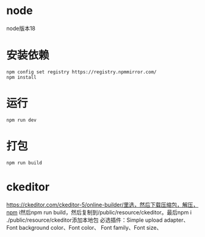 # node

node版本18

# 安装依赖

```bush
npm config set registry https://registry.npmmirror.com/
npm install
```

# 运行

```
npm run dev
```

# 打包

```
npm run build
```

# ckeditor
https://ckeditor.com/ckeditor-5/online-builder/里选，然后下载压缩包，解压，npm i然后npm run build，然后复制到/public/resource/ckeditor。最后npm i ./public/resource/ckeditor添加本地包
必选插件：Simple upload adapter、Font background color、Font color、
Font family、Font size、
